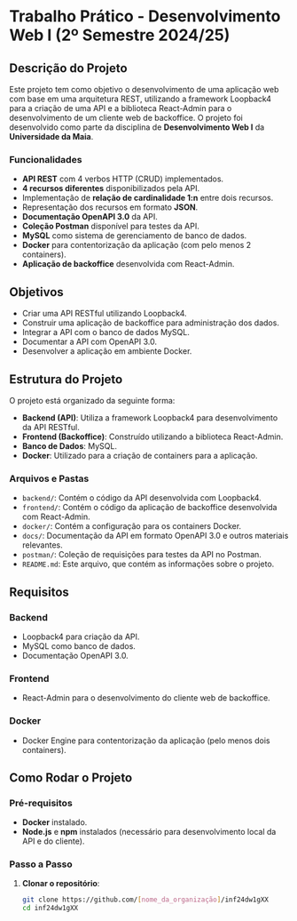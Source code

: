 # Trabalho Prático - Desenvolvimento Web I (2º Semestre 2024/25)

## Descrição do Projeto

Este projeto tem como objetivo o desenvolvimento de uma aplicação web com base em uma arquitetura REST, utilizando a framework Loopback4 para a criação de uma API e a biblioteca React-Admin para o desenvolvimento de um cliente web de backoffice. O projeto foi desenvolvido como parte da disciplina de **Desenvolvimento Web I** da **Universidade da Maia**.

### Funcionalidades

- **API REST** com 4 verbos HTTP (CRUD) implementados.
- **4 recursos diferentes** disponibilizados pela API.
- Implementação de **relação de cardinalidade 1:n** entre dois recursos.
- Representação dos recursos em formato **JSON**.
- **Documentação OpenAPI 3.0** da API.
- **Coleção Postman** disponível para testes da API.
- **MySQL** como sistema de gerenciamento de banco de dados.
- **Docker** para contentorização da aplicação (com pelo menos 2 containers).
- **Aplicação de backoffice** desenvolvida com React-Admin.

## Objetivos

- Criar uma API RESTful utilizando Loopback4.
- Construir uma aplicação de backoffice para administração dos dados.
- Integrar a API com o banco de dados MySQL.
- Documentar a API com OpenAPI 3.0.
- Desenvolver a aplicação em ambiente Docker.

## Estrutura do Projeto

O projeto está organizado da seguinte forma:

- **Backend (API)**: Utiliza a framework Loopback4 para desenvolvimento da API RESTful.
- **Frontend (Backoffice)**: Construído utilizando a biblioteca React-Admin.
- **Banco de Dados**: MySQL.
- **Docker**: Utilizado para a criação de containers para a aplicação.

### Arquivos e Pastas

- `backend/`: Contém o código da API desenvolvida com Loopback4.
- `frontend/`: Contém o código da aplicação de backoffice desenvolvida com React-Admin.
- `docker/`: Contém a configuração para os containers Docker.
- `docs/`: Documentação da API em formato OpenAPI 3.0 e outros materiais relevantes.
- `postman/`: Coleção de requisições para testes da API no Postman.
- `README.md`: Este arquivo, que contém as informações sobre o projeto.

## Requisitos

### Backend

- Loopback4 para criação da API.
- MySQL como banco de dados.
- Documentação OpenAPI 3.0.

### Frontend

- React-Admin para o desenvolvimento do cliente web de backoffice.

### Docker

- Docker Engine para contentorização da aplicação (pelo menos dois containers).

## Como Rodar o Projeto

### Pré-requisitos

- **Docker** instalado.
- **Node.js** e **npm** instalados (necessário para desenvolvimento local da API e do cliente).

### Passo a Passo

1. **Clonar o repositório**:

   ```bash
   git clone https://github.com/[nome_da_organização]/inf24dw1gXX
   cd inf24dw1gXX

